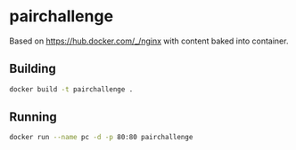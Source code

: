 # pairchallenge

Based on https://hub.docker.com/_/nginx with content baked into container.

## Building

```bash
docker build -t pairchallenge .
```

## Running

```bash
docker run --name pc -d -p 80:80 pairchallenge
```